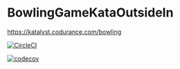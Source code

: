 # BowlingGameKataOutsideIn
https://katalyst.codurance.com/bowling

[![CircleCI](https://circleci.com/gh/damianpumar/BowlingGameKataOutsideIn.svg?style=svg)](https://circleci.com/gh/damianpumar/BowlingGameKataOutsideIn)

[![codecov](https://codecov.io/gh/damianpumar/BowlingGameKataOutsideIn/branch/master/graph/badge.svg)](https://codecov.io/gh/damianpumar/BowlingGameKataOutsideIn)
